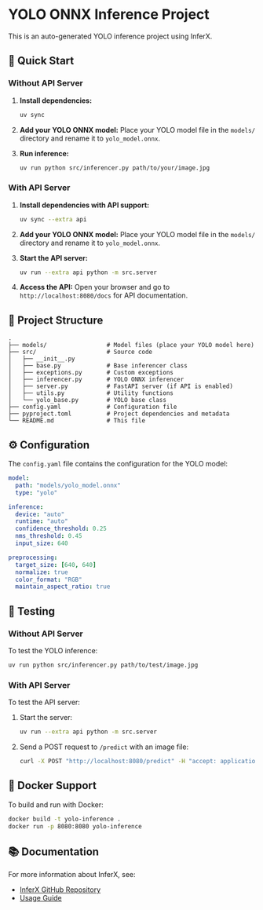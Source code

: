 # YOLO ONNX Inference Project

This is an auto-generated YOLO inference project using InferX.

## 🚀 Quick Start

### Without API Server

1. **Install dependencies:**
   ```bash
   uv sync
   ```

2. **Add your YOLO ONNX model:**
   Place your YOLO model file in the `models/` directory and rename it to `yolo_model.onnx`.

3. **Run inference:**
   ```bash
   uv run python src/inferencer.py path/to/your/image.jpg
   ```

### With API Server

1. **Install dependencies with API support:**
   ```bash
   uv sync --extra api
   ```

2. **Add your YOLO ONNX model:**
   Place your YOLO model file in the `models/` directory and rename it to `yolo_model.onnx`.

3. **Start the API server:**
   ```bash
   uv run --extra api python -m src.server
   ```

4. **Access the API:**
   Open your browser and go to `http://localhost:8080/docs` for API documentation.

## 📁 Project Structure

```
.
├── models/                 # Model files (place your YOLO model here)
├── src/                    # Source code
│   ├── __init__.py
│   ├── base.py             # Base inferencer class
│   ├── exceptions.py       # Custom exceptions
│   ├── inferencer.py       # YOLO ONNX inferencer
│   ├── server.py           # FastAPI server (if API is enabled)
│   ├── utils.py            # Utility functions
│   └── yolo_base.py        # YOLO base class
├── config.yaml             # Configuration file
├── pyproject.toml          # Project dependencies and metadata
└── README.md               # This file
```

## ⚙️ Configuration

The `config.yaml` file contains the configuration for the YOLO model:

```yaml
model:
  path: "models/yolo_model.onnx"
  type: "yolo"

inference:
  device: "auto"
  runtime: "auto"
  confidence_threshold: 0.25
  nms_threshold: 0.45
  input_size: 640

preprocessing:
  target_size: [640, 640]
  normalize: true
  color_format: "RGB"
  maintain_aspect_ratio: true
```

## 🧪 Testing

### Without API Server

To test the YOLO inference:

```bash
uv run python src/inferencer.py path/to/test/image.jpg
```

### With API Server

To test the API server:

1. Start the server:
   ```bash
   uv run --extra api python -m src.server
   ```

2. Send a POST request to `/predict` with an image file:
   ```bash
   curl -X POST "http://localhost:8080/predict" -H "accept: application/json" -H "Content-Type: multipart/form-data" -F "file=@path/to/test/image.jpg"
   ```

## 🐳 Docker Support

To build and run with Docker:

```bash
docker build -t yolo-inference .
docker run -p 8080:8080 yolo-inference
```

## 📚 Documentation

For more information about InferX, see:
- [InferX GitHub Repository](https://github.com/omrylcn/inferx)
- [Usage Guide](https://github.com/omrylcn/inferx/blob/main/USAGE.md)